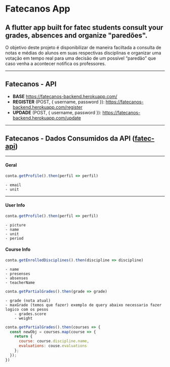 # Fatecanos App

## A flutter app built for fatec students consult your grades, absences and organize "paredões".

O objetivo deste projeto é disponibilizar de maneira faciltada a consulta de notas e médias do alunos em suas respectivas disciplinas e organizar uma votação em tempo real para uma decisão de um possível “paredão” que caso venha a acontecer notifica os professores.

---

## Fatecanos - API

- **BASE** https://fatecanos-backend.herokuapp.com/
- **REGISTER** (POST, { username, password }): https://fatecanos-backend.herokuapp.com/register
- **UPDADE** (POST, { username, password }): https://fatecanos-backend.herokuapp.com/update

---

## Fatecanos - Dados Consumidos da API ([fatec-api](https://github.com/filipemeneses/fatec-api))
---

#### Geral

```js
conta.getProfile().then(perfil => perfil)
```

    - email
    - unit

---

#### User Info

```js
conta.getProfile().then(perfil => perfil)
```

    - picture
    - name
    - unit
    - period

#### Course Info

```js
conta.getEnrolledDisciplines().then(discipline => discipline)
```

    - name
    - presenses
    - absenses
    - teacherName

```js
conta.getPartialGrades().then(grade => grade)
```

    - grade (nota atual)
    - maxGrade (temos que fazer) exemplo de query abaixo necessario fazer logico com os pesos
        - grades.score
        - weight

```js
conta.getPartialGrades().then(courses => {
  const newObj = courses.map(course => {
    return {
      course: course.discipline.name,
      evaluations: couse.evaluations
    };
  });
})
```

    
